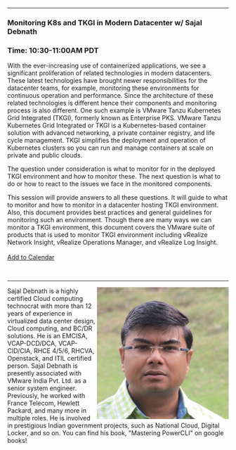 <style>
  body {background-image:url('github-site-BG.png'); background-repeat: repeat-y; }
  .wrapper {margin-top:75px;}
  header {top:20px!important;
  .session-wrapper{border:1px solid #36373b; border-radius:5px; padding:20px; background-color:##D3D3D3;}
  
</style>
<hr/>

### **Monitoring K8s and TKGI in Modern Datacenter w/ Sajal Debnath**
### **Time: 10:30-11:00AM PDT**
<div class="session-wrapper">
With the ever-increasing use of containerized applications, we see a significant proliferation of related technologies in modern datacenters. These latest technologies have brought newer responsibilities for the datacenter teams, for example, monitoring these environments for continuous operation and performance. Since the architecture of these related technologies is different hence their components and monitoring process is also different. One such example is VMware Tanzu Kubernetes Grid Integrated (TKGI), formerly known as Enterprise PKS. VMware Tanzu Kubernetes Grid Integrated or TKGI is a Kubernetes-based container solution with advanced networking, a private container registry, and life cycle management. TKGI simplifies the deployment and operation of Kubernetes clusters so you can run and manage containers at scale on private and public clouds. 

The question under consideration is what to monitor for in the deployed TKGI environment and how to monitor these. The next question is what to do or how to react to the issues we face in the monitored components.

This session will provide answers to all these questions. It will guide to what to monitor and how to monitor in a datacenter hosting TKGI environment. Also, this document provides best practices and general guidelines for monitoring such an environment. Though there are many ways we can monitor a TKGI environment, this document covers the VMware suite of products that is used to monitor TKGI environment including vRealize Network Insight, vRealize Operations Manager, and vRealize Log Insight.
<br><br> 
<a title="Add to Calendar" class="addeventatc" data-id="jA5085462" href="https://www.addevent.com/event/jA5085462" target="_blank" rel="nofollow">Add to Calendar</a>
        <script type="text/javascript" src="https://addevent.com/libs/atc/1.6.1/atc.min.js" async defer></script>
   
</div>

<br> 

<hr/>
<img src="sajal_debnath.jpg" alt="Sajal Debnath" width="300" height="300" align="right">
    
<p>Sajal Debnath is a highly certified Cloud computing technocrat with more than 12 years of experience in virtualized data center design, Cloud computing, and BC/DR solutions. He is an EMCISA, VCAP-DCD/DCA, VCAP-CID/CIA, RHCE 4/5/6, RHCVA, Openstack, and ITIL certified person. Sajal Debnath is presently associated with VMware India Pvt. Ltd. as a senior system engineer. Previously, he worked with France Telecom, Hewlett Packard, and many more in multiple roles. He is involved in prestigious Indian government projects, such as National Cloud, Digital Locker, and so on. You can find his book, "Mastering PowerCLI" on google books!</p>



